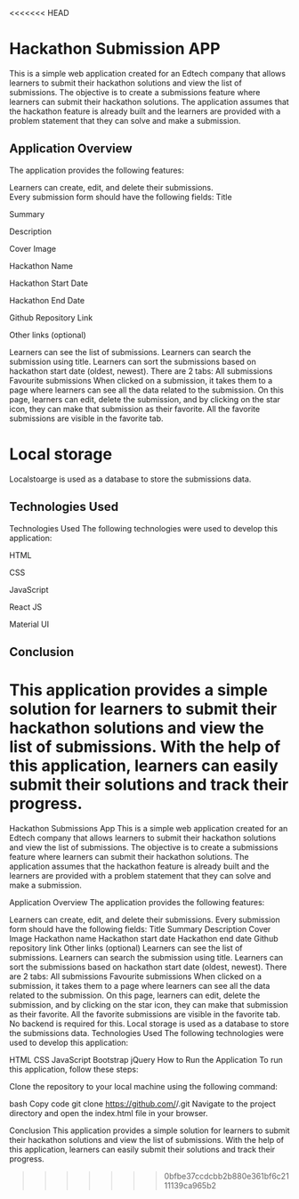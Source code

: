 <<<<<<< HEAD

# Hackathon Submission APP

This is a simple web application created for an Edtech company that allows learners to submit their hackathon solutions and view the list of submissions. The objective is to create a submissions feature where learners can submit their hackathon solutions. The application assumes that the hackathon feature is already built and the learners are provided with a problem statement that they can solve and make a submission.




## Application Overview
The application provides the following features:

Learners can create, edit, and delete their submissions.  <br/>
Every submission form should have the following fields:
Title   <br/>

Summary 

Description


Cover Image

Hackathon Name

Hackathon Start Date

Hackathon End Date

Github Repository Link

Other links (optional)

Learners can see the list of submissions.
Learners can search the submission using title.
Learners can sort the submissions based on hackathon start date (oldest, newest).
There are 2 tabs:
All submissions
Favourite submissions
When clicked on a submission, it takes them to a page where learners can see all the data related to the submission.
On this page, learners can edit, delete the submission, and by clicking on the star icon, they can make that submission as their favorite.
All the favorite submissions are visible in the favorite tab.

# Local storage 
Localstoarge is used as a database to store the submissions data.
## Technologies Used 
Technologies Used
The following technologies were used to develop this application:

HTML

CSS

JavaScript

React JS

Material UI

## Conclusion

This application provides a simple solution for learners to submit their hackathon solutions and view the list of submissions. With the help of this application, learners can easily submit their solutions and track their progress.
=======
Hackathon Submissions App
This is a simple web application created for an Edtech company that allows learners to submit their hackathon solutions and view the list of submissions. The objective is to create a submissions feature where learners can submit their hackathon solutions. The application assumes that the hackathon feature is already built and the learners are provided with a problem statement that they can solve and make a submission.

Application Overview
The application provides the following features:

Learners can create, edit, and delete their submissions.
Every submission form should have the following fields:
Title
Summary
Description
Cover Image
Hackathon name
Hackathon start date
Hackathon end date
Github repository link
Other links (optional)
Learners can see the list of submissions.
Learners can search the submission using title.
Learners can sort the submissions based on hackathon start date (oldest, newest).
There are 2 tabs:
All submissions
Favourite submissions
When clicked on a submission, it takes them to a page where learners can see all the data related to the submission.
On this page, learners can edit, delete the submission, and by clicking on the star icon, they can make that submission as their favorite.
All the favorite submissions are visible in the favorite tab.
No backend is required for this. Local storage is used as a database to store the submissions data.
Technologies Used
The following technologies were used to develop this application:

HTML
CSS
JavaScript
Bootstrap
jQuery
How to Run the Application
To run this application, follow these steps:

Clone the repository to your local machine using the following command:

bash
Copy code
git clone https://github.com/<username>/<repository>.git
Navigate to the project directory and open the index.html file in your browser.

Conclusion
This application provides a simple solution for learners to submit their hackathon solutions and view the list of submissions. With the help of this application, learners can easily submit their solutions and track their progress.
>>>>>>> 0bfbe37ccdcbb2b880e361bf6c2111139ca965b2
